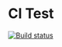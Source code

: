 # CI Test
[![Build status](https://ci.appveyor.com/api/projects/status/p4m5afswxqtkw100?svg=true)](https://ci.appveyor.com/project/AlyonaKh29/ajs-generator-2)